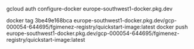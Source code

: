 gcloud auth configure-docker europe-southwest1-docker.pkg.dev

docker tag 3be49e168bca europe-southwest1-docker.pkg.dev/gcp-000054-644695/fgimenez-registry/quickstart-image:latest
docker push europe-southwest1-docker.pkg.dev/gcp-000054-644695/fgimenez-registry/quickstart-image:latest
